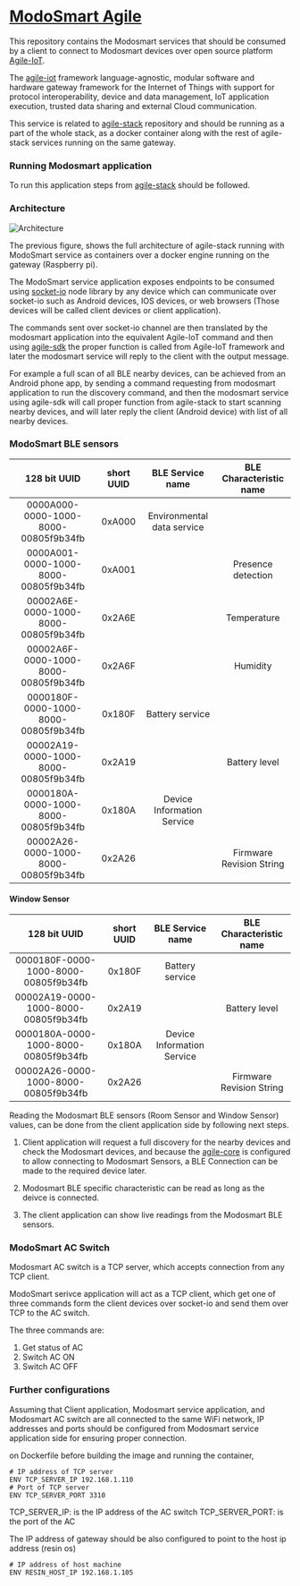 # [ModoSmart Agile](http://www.modosmart.com/)

This repository contains the Modosmart services that should be consumed by a client to connect to Modosmart devices over open source platform [Agile-IoT](http://agile-iot.eu/).

The [agile-iot](http://agile-iot.eu/) framework language-agnostic, modular software and hardware gateway framework for the Internet of Things with support for protocol interoperability, device and data management, IoT application execution, trusted data sharing and external Cloud communication.

This service is related to [agile-stack](https://github.com/mohamed-elsabagh/agile-stack) repository and should be running as a part of the whole stack, as a docker container along with the rest of agile-stack services running on the same gateway.

### Running Modosmart application

To run this application steps from [agile-stack](https://github.com/mohamed-elsabagh/agile-stack) should be followed.

### Architecture
![Architecture](https://raw.githubusercontent.com/mohamed-elsabagh/modosmart-agile/master/resources/architecture.png)


The previous figure, shows the full architecture of agile-stack running with ModoSmart service as containers over a docker engine running on the gateway (Raspberry pi).

The ModoSmart service application exposes endpoints to be consumed using [socket-io](https://socket.io/) node library by any device which can communicate over socket-io such as Android devices, IOS devices, or web browsers (Those devices will be called client devices or client application).

The commands sent over socket-io channel are then translated by the modosmart application into the equivalent Agile-IoT command and then using [agile-sdk](https://github.com/Agile-IoT/agile-sdk) the proper function is called from Agile-IoT framework and later the modosmart service will reply to the client with the output message.

For example a full scan of all BLE nearby devices, can be achieved from an Android phone app, by sending a command requesting from modosmart application to run the discovery command, and then the modosmart service using agile-sdk will call proper function from agile-stack to start scanning nearby devices, and will later reply the client (Android device) with list of all nearby devices.

### ModoSmart BLE sensors


| 128 bit UUID                          | short UUID    | BLE Service name          | BLE Characteristic name |
| :-----------------------------------: |:-------------:|:------------------------: |:------------------------: |
| 0000A000-0000-1000-8000-00805f9b34fb  | 0xA000        |Environmental data service ||
| 0000A001-0000-1000-8000-00805f9b34fb  | 0xA001        |                           |Presence detection|
| 00002A6E-0000-1000-8000-00805f9b34fb  | 0x2A6E        |                           |Temperature|
| 00002A6F-0000-1000-8000-00805f9b34fb  | 0x2A6F        |                           |	Humidity|
| 0000180F-0000-1000-8000-00805f9b34fb  | 0x180F        |	Battery service           ||
| 00002A19-0000-1000-8000-00805f9b34fb  | 0x2A19        |                           |Battery level|
| 0000180A-0000-1000-8000-00805f9b34fb  | 0x180A        |Device Information Service ||
| 00002A26-0000-1000-8000-00805f9b34fb  | 0x2A26        |                           |Firmware Revision String||


#### Window Sensor
| 128 bit UUID                          | short UUID    | BLE Service name          | BLE Characteristic name |
| :-----------------------------------: |:-------------:|:------------------------: |:------------------------: |
| 0000180F-0000-1000-8000-00805f9b34fb  | 0x180F        |Battery service            ||
| 00002A19-0000-1000-8000-00805f9b34fb  | 0x2A19        |                           |Battery level|
| 0000180A-0000-1000-8000-00805f9b34fb  | 0x180A        |Device Information Service||
| 00002A26-0000-1000-8000-00805f9b34fb  | 0x2A26        |                           |	Firmware Revision String||

Reading the Modosmart BLE sensors (Room Sensor and Window Sensor) values, can be done from the client application side by following next steps.

1. Client application will request a full discovery for the nearby devices and check the Modosmart devices, and because the [agile-core](https://github.com/mohamed-elsabagh/agile-core) is configured to allow connecting to Modosmart Sensors, a BLE Connection can be made to the required device later.

2. Modosmart BLE specific characteristic can be read as long as the deivce is connected.

3. The client application can show live readings from the Modosmart BLE sensors.

### ModoSmart AC Switch

Modosmart AC switch is a TCP server, which accepts connection from any TCP client.

ModoSmart serivce application will act as a TCP client, which get one of three commands form the client devices over socket-io and send them over TCP to the AC switch.

The three commands are:
1. Get status of AC
2. Switch AC ON
3. Switch AC OFF

### Further configurations

Assuming that Client application, Modosmart service application, and Modosmart AC switch are all connected to the same WiFi network, IP addresses and ports should be configured from Modosmart service application side for ensuring proper connection.

on Dockerfile before building the image and running the container,
```
# IP address of TCP server
ENV TCP_SERVER_IP 192.168.1.110
# Port of TCP server
ENV TCP_SERVER_PORT 3310
```

TCP_SERVER_IP: is the IP address of the AC switch
TCP_SERVER_PORT: is the port of the AC

The IP address of gateway should be also configured to point to the host ip address (resin os)
```
# IP address of host machine
ENV RESIN_HOST_IP 192.168.1.105
```

